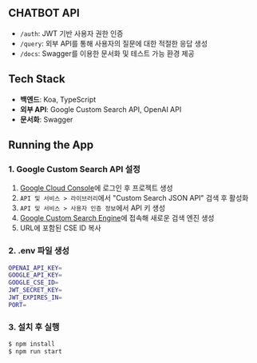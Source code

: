 ## CHATBOT API

- `/auth`: JWT 기반 사용자 권한 인증
- `/query`: 외부 API를 통해 사용자의 질문에 대한 적절한 응답 생성
- `/docs`: Swagger를 이용한 문서화 및 테스트 가능 환경 제공

## Tech Stack

- **백엔드**: Koa, TypeScript
- **외부 API**: Google Custom Search API, OpenAI API
- **문서화**: Swagger

## Running the App

### 1. Google Custom Search API 설정

1. [Google Cloud Console](https://console.cloud.google.com/)에 로그인 후 프로젝트 생성
2. `API 및 서비스 > 라이브러리`에서 "Custom Search JSON API" 검색 후 활성화
3. `API 및 서비스 > 사용자 인증 정보`에서 API 키 생성
4. [Google Custom Search Engine](https://cse.google.com/cse/all)에 접속해 새로운 검색 엔진 생성
5. URL에 포함된 CSE ID 복사

### 2. .env 파일 생성

```bash
OPENAI_API_KEY=
GOOGLE_API_KEY=
GOOGLE_CSE_ID=
JWT_SECRET_KEY=
JWT_EXPIRES_IN=
PORT=
```

### 3. 설치 후 실행

```bash
$ npm install
$ npm run start
```
